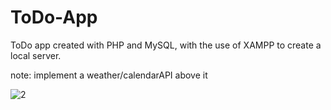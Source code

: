 # ToDo-App

ToDo app created with PHP and MySQL, with the use of XAMPP to create a local server.

note: implement a weather/calendarAPI above it

![2](https://user-images.githubusercontent.com/48414851/181841251-cd89b2b0-ecdf-4dd3-9092-e7e5a05ee14a.PNG)
